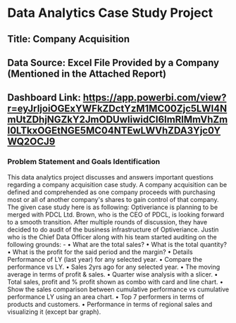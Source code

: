 # Data Analytics Case Study Project
## Title: Company Acquisition 
## Data Source: Excel File Provided by a Company (Mentioned in the Attached Report)
## Dashboard Link: https://app.powerbi.com/view?r=eyJrIjoiOGExYWFkZDctYzM1MC00Zjc5LWI4NmUtZDhjNGZkY2JmODUwIiwidCI6ImRlMmVhZmI0LTkxOGEtNGE5MC04NTEwLWVhZDA3Yjc0YWQ2OCJ9

### Problem Statement and Goals Identification
This data analytics project discusses and answers important questions regarding a company acquisition case study. A company acquisition can be defined and comprehended as one company proceeds with purchasing most or all of another company's shares to gain control of that company. The given case study here is as following:
Optiveriance is planning to be merged with PDCL Ltd. Brown, who is the CEO of PDCL, is looking forward to a smooth transition. After multiple rounds of discussion, they have decided to do audit of the business infrastructure of Optiveriance.
Justin who is the Chief Data Officer along with his team started auditing on the following grounds: -
• What are the total sales?
• What is the total quantity?
• What is the profit for the said period and the margin?
• Details Performance of LY (last year) for any selected year.
• Compare the performance vs LY.
• Sales 2yrs ago for any selected year.
• The moving average in terms of profit & sales.
• Quarter wise analysis with a slicer.
• Total sales, profit and % profit shown as combo with card and line chart.
• Show the sales comparison between cumulative performance vs cumulative performance LY using an area chart.
• Top 7 performers in terms of products and customers.
• Performance in terms of regional sales and visualizing it (except bar graph).
